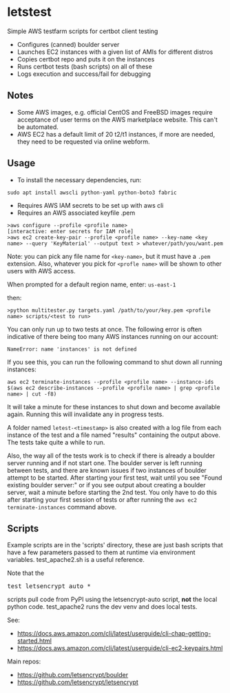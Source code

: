 # letstest
Simple AWS testfarm scripts for certbot client testing

- Configures (canned) boulder server
- Launches EC2 instances with a given list of AMIs for different distros
- Copies certbot repo and puts it on the instances
- Runs certbot tests (bash scripts) on all of these
- Logs execution and success/fail for debugging

## Notes
  - Some AWS images, e.g. official CentOS and FreeBSD images
    require acceptance of user terms on the AWS marketplace
    website.  This can't be automated.
  - AWS EC2 has a default limit of 20 t2/t1 instances, if more
    are needed, they need to be requested via online webform.

## Usage
  - To install the necessary dependencies, run:
```
sudo apt install awscli python-yaml python-boto3 fabric
```

  - Requires AWS IAM secrets to be set up with aws cli
  - Requires an AWS associated keyfile <keyname>.pem

```
>aws configure --profile <profile name>
[interactive: enter secrets for IAM role]
>aws ec2 create-key-pair --profile <profile name> --key-name <key name> --query 'KeyMaterial' --output text > whatever/path/you/want.pem
```
Note: you can pick any file name for `<key-name>`, but it must have a `.pem` extension. Also, whatever you pick for `<profle name>` will be shown
to other users with AWS access.

When prompted for a default region name, enter: `us-east-1`

then:
```
>python multitester.py targets.yaml /path/to/your/key.pem <profile name> scripts/<test to run>
```

You can only run up to two tests at once. The following error is often indicative of there being too many AWS instances running on our account:
```
NameError: name 'instances' is not defined
```

If you see this, you can run the following command to shut down all running instances:
```
aws ec2 terminate-instances --profile <profile name> --instance-ids $(aws ec2 describe-instances --profile <profile name> | grep <profile name> | cut -f8)
```

It will take a minute for these instances to shut down and become available again. Running this will invalidate any in progress tests.

A folder named `letest-<timestamp>` is also created with a log file from each instance of the test and a file named "results" containing the output above.
The tests take quite a while to run.

Also, the way all of the tests work is to check if there is already a boulder server running and if not start one. The boulder server is left running between tests,
and there are known issues if two instances of boulder attempt to be started. After starting your first test, wait until you see "Found existing boulder server:" or if you see output
about creating a boulder server, wait a minute before starting the 2nd test. You only have to do this after starting your first session of tests or after running
the `aws ec2 terminate-instances` command above.

## Scripts
Example scripts are in the 'scripts' directory, these are just bash scripts that have a few parameters passed
to them at runtime via environment variables.  test_apache2.sh is a useful reference.

Note that the <pre>test_letsencrypt_auto_*</pre> scripts pull code from PyPI using the letsencrypt-auto script,
__not__ the local python code.  test_apache2 runs the dev venv and does local tests.

See:
- https://docs.aws.amazon.com/cli/latest/userguide/cli-chap-getting-started.html
- https://docs.aws.amazon.com/cli/latest/userguide/cli-ec2-keypairs.html

Main repos:
- https://github.com/letsencrypt/boulder
- https://github.com/letsencrypt/letsencrypt
